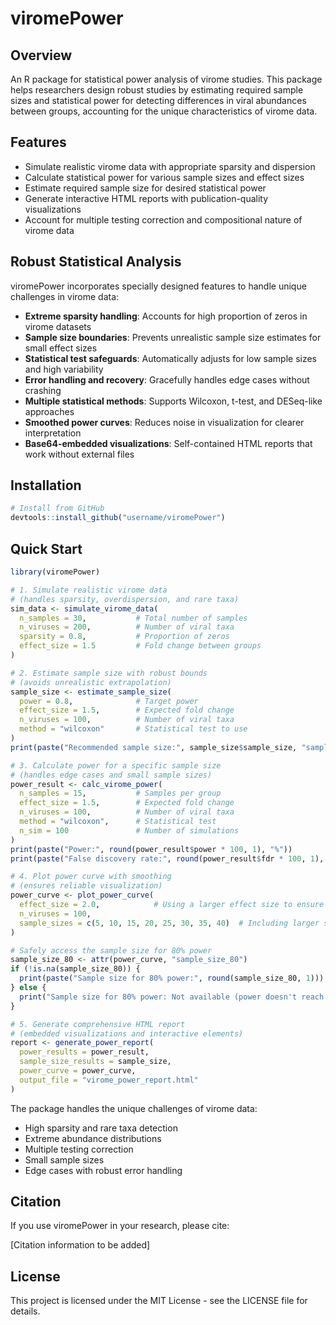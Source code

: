 # viromePower

## Overview
An R package for statistical power analysis of virome studies. This package helps researchers design robust studies by estimating required sample sizes and statistical power for detecting differences in viral abundances between groups, accounting for the unique characteristics of virome data.

## Features
- Simulate realistic virome data with appropriate sparsity and dispersion
- Calculate statistical power for various sample sizes and effect sizes
- Estimate required sample size for desired statistical power
- Generate interactive HTML reports with publication-quality visualizations
- Account for multiple testing correction and compositional nature of virome data

## Robust Statistical Analysis
viromePower incorporates specially designed features to handle unique challenges in virome data:

- **Extreme sparsity handling**: Accounts for high proportion of zeros in virome datasets
- **Sample size boundaries**: Prevents unrealistic sample size estimates for small effect sizes
- **Statistical test safeguards**: Automatically adjusts for low sample sizes and high variability
- **Error handling and recovery**: Gracefully handles edge cases without crashing
- **Multiple statistical methods**: Supports Wilcoxon, t-test, and DESeq-like approaches
- **Smoothed power curves**: Reduces noise in visualization for clearer interpretation
- **Base64-embedded visualizations**: Self-contained HTML reports that work without external files

## Installation

```r
# Install from GitHub
devtools::install_github("username/viromePower")
```

## Quick Start

```r
library(viromePower)

# 1. Simulate realistic virome data 
# (handles sparsity, overdispersion, and rare taxa)
sim_data <- simulate_virome_data(
  n_samples = 30,           # Total number of samples
  n_viruses = 200,          # Number of viral taxa
  sparsity = 0.8,           # Proportion of zeros
  effect_size = 1.5         # Fold change between groups
)

# 2. Estimate sample size with robust bounds
# (avoids unrealistic extrapolation)
sample_size <- estimate_sample_size(
  power = 0.8,              # Target power
  effect_size = 1.5,        # Expected fold change
  n_viruses = 100,          # Number of viral taxa
  method = "wilcoxon"       # Statistical test to use
)
print(paste("Recommended sample size:", sample_size$sample_size, "samples per group"))

# 3. Calculate power for a specific sample size
# (handles edge cases and small sample sizes)
power_result <- calc_virome_power(
  n_samples = 15,           # Samples per group
  effect_size = 1.5,        # Expected fold change
  n_viruses = 100,          # Number of viral taxa
  method = "wilcoxon",      # Statistical test
  n_sim = 100               # Number of simulations
)
print(paste("Power:", round(power_result$power * 100, 1), "%"))
print(paste("False discovery rate:", round(power_result$fdr * 100, 1), "%"))

# 4. Plot power curve with smoothing
# (ensures reliable visualization)
power_curve <- plot_power_curve(
  effect_size = 2.0,            # Using a larger effect size to ensure we reach 80% power
  n_viruses = 100,
  sample_sizes = c(5, 10, 15, 20, 25, 30, 35, 40)  # Including larger sample sizes
)

# Safely access the sample size for 80% power
sample_size_80 <- attr(power_curve, "sample_size_80")
if (!is.na(sample_size_80)) {
  print(paste("Sample size for 80% power:", round(sample_size_80, 1)))
} else {
  print("Sample size for 80% power: Not available (power doesn't reach 80%)")
}

# 5. Generate comprehensive HTML report
# (embedded visualizations and interactive elements)
report <- generate_power_report(
  power_results = power_result,
  sample_size_results = sample_size,
  power_curve = power_curve,
  output_file = "virome_power_report.html"
)
```

The package handles the unique challenges of virome data:
- High sparsity and rare taxa detection
- Extreme abundance distributions
- Multiple testing correction
- Small sample sizes
- Edge cases with robust error handling

## Citation

If you use viromePower in your research, please cite:

[Citation information to be added]

## License

This project is licensed under the MIT License - see the LICENSE file for details.
